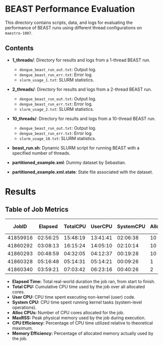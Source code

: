 # BEAST Performance Evaluation

This directory contains scripts, data, and logs for evaluating the performance of BEAST runs using different thread configurations on `maestro-1007`.

## Contents

- **1_threads/**: Directory for results and logs from a 1-thread BEAST run.
  - `dengue_beast_run_out.txt`: Output log.
  - `dengue_beast_run_err.txt`: Error log.
  - `slurm_usage_1.txt`: SLURM statistics.

- **2_threads/**: Directory for results and logs from a 2-thread BEAST run.
  - `dengue_beast_run_out.txt`: Output log.
  - `dengue_beast_run_err.txt`: Error log.
  - `slurm_usage_2.txt`: SLURM statistics.

- **10_threads/**: Directory for results and logs from a 10-thread BEAST run.
  - `dengue_beast_run_out.txt`: Output log.
  - `dengue_beast_run_err.txt`: Error log.
  - `slurm_usage_10.txt`: SLURM statistics.

- **beast_run.sh**: Dynamic SLURM script for running BEAST with a specified number of threads.
- **partitioned_example.xml**: Dummy dataset by Sebastian.
- **partitioned_example.xml.state**: State file associated with the dataset.

# Results

## Table of Job Metrics

| **JobID**  | **Elapsed** | **TotalCPU** | **UserCPU** | **SystemCPU** | **AllocCPUS** | **MaxRSS** | **CPU Efficiency** | **Memory Efficiency** |
|------------|-------------|--------------|-------------|---------------|---------------|------------|--------------------|-----------------------|
| 41859916   | 02:56:25    | 15:48:19     | 13:41:41    | 02:06:38      | 10            | 0.50G      | 53.76%             | 5.00%                 |
| 41860292   | 03:08:13    | 16:15:24     | 14:05:10    | 02:10:14      | 10            | 0.46G      | 51.82%             | 4.60%                 |
| 41860293   | 00:48:59    | 04:32:05     | 04:12:37    | 00:19:28      | 10            | 0.48G      | 55.55%             | 4.80%                 |
| 41860328   | 05:16:48    | 05:14:31     | 05:14:21    | 00:09:26      | 1             | 0.26G      | 99.28%             | 2.60%                 |
| 41860340   | 03:59:21    | 07:03:42     | 06:23:16    | 00:40:26      | 2             | 0.42G      | 88.51%             | 4.20%                 |


- **Elapsed Time:** Total real-world duration the job ran, from start to finish.
- **Total CPU:** Cumulative CPU time used by the job over all allocated cores.
- **User CPU:** CPU time spent executing non-kernel (user) code.
- **System CPU:** CPU time spent running kernel tasks (system-level operations).
- **Alloc CPUs:** Number of CPU cores allocated for the job.
- **MaxRSS:** Peak physical memory used by the job during execution.
- **CPU Efficiency:** Percentage of CPU time utilized relative to theoretical maximum.
- **Memory Efficiency:** Percentage of allocated memory actually used by the job.